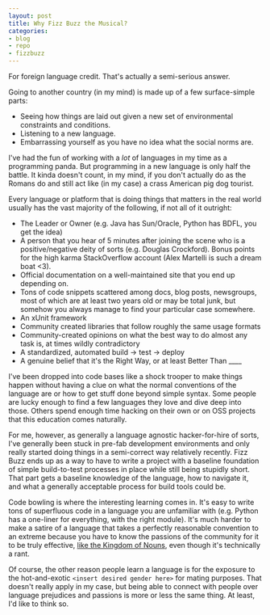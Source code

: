 ```yaml
---
layout: post
title: Why Fizz Buzz the Musical?
categories:
- blog
- repo
- fizzbuzz
---
```


For foreign language credit.   That's actually a semi-serious answer.

Going to another country (in my mind) is made up of a few surface-simple parts:

  * Seeing how things are laid out given a new set of environmental constraints and conditions.
  * Listening to a new language.
  * Embarrassing yourself as you have no idea what the social norms are.

I've had the fun of working with a *lot* of languages in my time as a programming panda.  But programming
in a new language is only half the battle.  It kinda doesn't count, in my mind, if you don't actually
do as the Romans do and still act like (in my case) a crass American pig dog tourist.

Every language or platform that is doing things that matters in the real world usually has the vast
majority of the following, if not all of it outright:

  * The Leader or Owner (e.g. Java has Sun/Oracle, Python has BDFL, you get the idea) 
  * A person that you hear of 5 minutes after joining the scene who is a positive/negative deity of 
    sorts (e.g. Douglas Crockford).  Bonus points for the high karma StackOverflow account (Alex Martelli
    is such a dream boat <3).
  * Official documentation on a well-maintained site that you end up depending on.
  * Tons of code snippets scattered among docs, blog posts, newsgroups, most of which are at least two years
    old or may be total junk, but somehow you always manage to find your particular case somewhere.
  * An xUnit framework
  * Community created libraries that follow roughly the same usage formats
  * Community-created opinions on what the best way to do almost any task is, at times wildly contradictory
  * A standardized, automated build -> test -> deploy
  * A genuine belief that it's the Right Way, or at least Better Than ____

I've been dropped into code bases like a shock trooper to make things happen without having a clue on what
the normal conventions of the language are or how to get stuff done beyond simple syntax.  Some people
are lucky enough to find a few languages they love and dive deep into those.  Others spend enough time
hacking on their own or on OSS projects that this education comes naturally.

For me, however, as generally a language agnostic hacker-for-hire of sorts, I've generally been stuck in 
pre-fab development environments and only really started doing things in a semi-correct way relatively recently. Fizz Buzz ends up as a way to have to write a project with a baseline foundation of simple
build-to-test processes in place while still being stupidly short.  That part gets a baseline knowledge of
the language, how to navigate it, and what a generally acceptable process for build tools could be.

Code bowling is where the interesting learning comes in.  It's easy to write tons of superfluous code in 
a language you are unfamiliar with (e.g. Python has a one-liner for everything, with the right module).
It's much harder to make a satire of a language that takes a perfectly reasonable convention to an extreme
because you have to know the passions of the community for it to be truly effective,
[like the Kingdom of Nouns](http://steve-yegge.blogspot.com/2006/03/execution-in-kingdom-of-nouns.html),
even though it's technically a rant.

Of course, the other reason people learn a language is for the exposure to the hot-and-exotic
`<insert desired gender here>` for mating purposes.  That doesn't really apply in my case, but being able
to connect with people over language prejudices and passions is more or less the same thing.  At least,
I'd like to think so.
